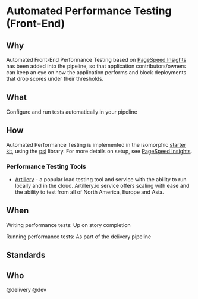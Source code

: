 # Automated Performance Testing (Front-End)

## Why

Automated Front-End Performance Testing based on [PageSpeed Insights](https://developers.google.com/speed/pagespeed/insights/) has been added into the pipeline, so that application contributors/owners can keep an eye on how the application performs and block deployments that drop scores under their thresholds.

## What

Configure and run tests automatically in your pipeline

## How

Automated Performance Testing is implemented in the isomorphic [starter kit](../../development/starter-kits.md), using the [psi](https://www.npmjs.com/package/psi) library. For more details on setup, see [PageSpeed Insights](https://developers.google.com/speed/pagespeed/insights/).

### Performance Testing Tools
- [Artillery](https://artillery.io/) - a popular load testing tool and service with the ability to run locally and in the cloud. Artillery.io service offers scaling with ease and the ability to test from all of North America, Europe and Asia.

## When

Writing performance tests: Up on story completion

Running performance tests: As part of the delivery pipeline

## Standards

## Who
@delivery @dev

